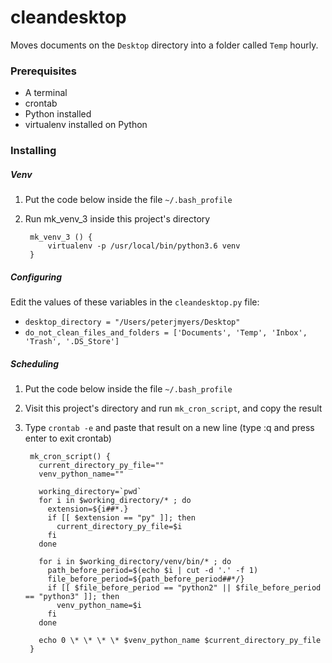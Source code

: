 # cleandesktop

Moves documents on the `Desktop` directory into a folder called `Temp` hourly.  

### Prerequisites

- A terminal
- crontab
- Python installed
- virtualenv installed on Python

### Installing

##### Venv

1. Put the code below inside the file `~/.bash_profile`
2. Run mk_venv_3 inside this project's directory

		mk_venv_3 () {
			virtualenv -p /usr/local/bin/python3.6 venv
		}

##### Configuring

Edit the values of these variables in the `cleandesktop.py` file:

- `desktop_directory = "/Users/peterjmyers/Desktop"`
- `do_not_clean_files_and_folders = ['Documents', 'Temp', 'Inbox', 'Trash', '.DS_Store']`

##### Scheduling

1. Put the code below inside the file `~/.bash_profile`
2. Visit this project's directory and run `mk_cron_script`, and copy the result
3. Type `crontab -e` and paste that result on a new line (type :q and press enter to exit crontab)

		mk_cron_script() {
		  current_directory_py_file=""
		  venv_python_name=""

		  working_directory=`pwd`
		  for i in $working_directory/* ; do
		    extension=${i##*.}
		    if [[ $extension == "py" ]]; then
		      current_directory_py_file=$i
		    fi
		  done

		  for i in $working_directory/venv/bin/* ; do
		    path_before_period=$(echo $i | cut -d '.' -f 1)
		    file_before_period=${path_before_period##*/}
		    if [[ $file_before_period == "python2" || $file_before_period == "python3" ]]; then
		      venv_python_name=$i
		    fi
		  done

		  echo 0 \* \* \* \* $venv_python_name $current_directory_py_file
		}
